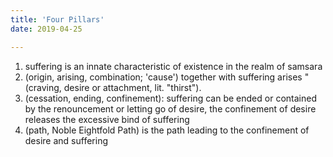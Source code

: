 ```yaml
---
title: 'Four Pillars'
date: 2019-04-25

---
```

1) suffering is an innate characteristic of existence in the realm of samsara
2) (origin, arising, combination; 'cause') together with suffering arises "(craving, desire or attachment, lit. "thirst").
3) (cessation, ending, confinement): suffering can be ended or contained by the renouncement or letting go of desire, the confinement of desire releases the excessive bind of suffering
4) (path, Noble Eightfold Path) is the path leading to the confinement of desire and suffering
